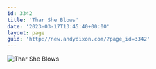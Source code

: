 ```yaml
---
id: 3342
title: 'Thar She Blows'
date: '2023-03-17T13:45:40+00:00'
layout: page
guid: 'http://new.andydixon.com/?page_id=3342'
---
```


![Thar She Blows](https://i0.wp.com/assets.g8x2.ldn.idrivee2-23.com/posters/Thar%20She%20Blows%2001.jpg?w=1200&ssl=1 "Thar She Blows")